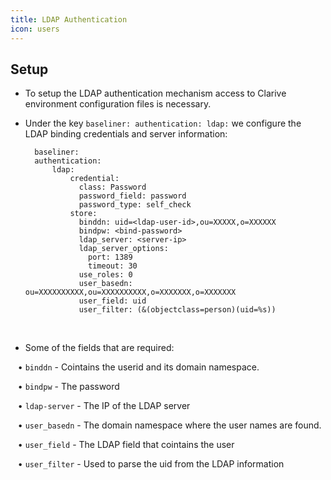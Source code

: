 ```yaml
---
title: LDAP Authentication
icon: users
---
```


## Setup

* To setup the LDAP authentication mechanism access to Clarive environment
configuration files is necessary. 

* Under the key `baseliner: authentication: ldap:` we configure the LDAP binding credentials and server information:
            
        baseliner:
        authentication:
            ldap:
                credential:
                  class: Password
                  password_field: password
                  password_type: self_check
                store:
                  binddn: uid=<ldap-user-id>,ou=XXXXX,o=XXXXXX
                  bindpw: <bind-password>
                  ldap_server: <server-ip>
                  ldap_server_options:
                    port: 1389
                    timeout: 30
                  use_roles: 0
                  user_basedn: ou=XXXXXXXXXX,ou=XXXXXXXXXX,o=XXXXXXX,o=XXXXXXX
                  user_field: uid
                  user_filter: (&(objectclass=person)(uid=%s))


<br />

* Some of the fields that are required: <br />

&nbsp; &nbsp;• `binddn` - Cointains the userid and its domain namespace.  <br />

&nbsp; &nbsp;• `bindpw` - The password <br />

&nbsp; &nbsp;• `ldap-server` - The IP of the LDAP server <br />

&nbsp; &nbsp;• `user_basedn` - The domain namespace where the user names are found. <br />

&nbsp; &nbsp;• `user_field` - The LDAP field that cointains the user <br />

&nbsp; &nbsp;• `user_filter` - Used to parse the uid from the LDAP information
